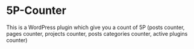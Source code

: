 # 5P-Counter
This is a WordPress plugin which give you a count of 5P (posts counter, pages counter, projects counter, posts categories counter, active plugins counter)
